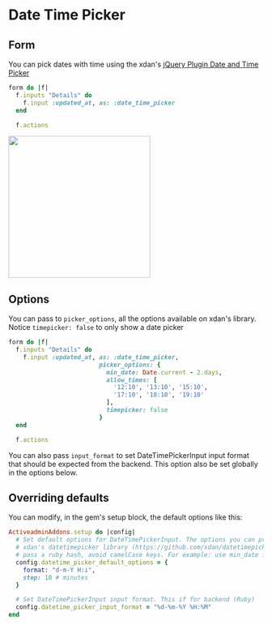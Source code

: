 # Date Time Picker

## Form

You can pick dates with time using the xdan's [jQuery Plugin Date and Time Picker](https://github.com/xdan/datetimepicker)

```ruby
form do |f|
  f.inputs "Details" do
    f.input :updated_at, as: :date_time_picker
  end

  f.actions
```

<img src="./images/date-time-picker.gif" height="280" />

## Options

You can pass to `picker_options`, all the options available on xdan's library. Notice `timepicker: false` to only show a date picker

```ruby
form do |f|
  f.inputs "Details" do
    f.input :updated_at, as: :date_time_picker,
                         picker_options: {
                           min_date: Date.current - 2.days,
                           allow_times: [
                             '12:10', '13:10', '15:10',
                             '17:10', '18:10', '19:10'
                           ],
                           timepicker: false
                         }
  end

  f.actions
```

You can also pass `input_format` to set DateTimePickerInput input format that should be expected from the backend. This option also be set globally in the options below.

## Overriding defaults

You can modify, in the gem's setup block, the default options like this:

```ruby
ActiveadminAddons.setup do |config|
  # Set default options for DateTimePickerInput. The options you can provide are the same as in
  # xdan's datetimepicker library (https://github.com/xdan/datetimepicker/tree/2.5.4). Yo need to
  # pass a ruby hash, avoid camelCase keys. For example: use min_date instead of minDate key.
  config.datetime_picker_default_options = {
    format: "d-m-Y H:i",
    step: 10 # minutes
  }

  # Set DateTimePickerInput input format. This if for backend (Ruby)
  config.datetime_picker_input_format = "%d-%m-%Y %H:%M"
end
```
